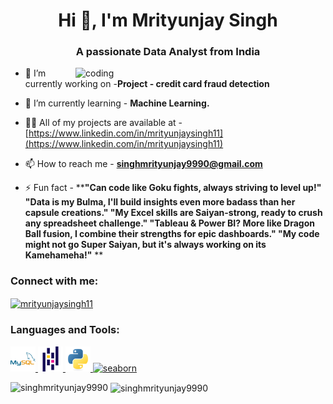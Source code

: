 

<h1 align="center">Hi 👋, I'm Mrityunjay Singh</h1>
<h3 align="center">A passionate Data Analyst from India</h3>

<img align="right" alt="coding" width="400" src="https://i.pinimg.com/originals/fc/71/63/fc71635c7f1b09ed30413f59bb749582.gif">

- 🔭 I’m currently working on -**Project - credit card fraud detection**

- 🌱 I’m currently learning - **Machine Learning.**

- 👨‍💻 All of my projects are available at - [https://www.linkedin.com/in/mrityunjaysingh11](https://www.linkedin.com/in/mrityunjaysingh11)

- 📫 How to reach me - **singhmrityunjay9990@gmail.com**

- ⚡ Fun fact - ****"Can code like Goku fights, always striving to level up!" 
                    "Data is my Bulma, I'll build insights even more badass than her capsule creations."
                     "My Excel skills are Saiyan-strong, ready to crush any spreadsheet challenge."
                      "Tableau & Power BI? More like Dragon Ball fusion, I combine their strengths for epic dashboards."
                       "My code might not go Super Saiyan, but it's always working on its Kamehameha!"** **

<h3 align="left">Connect with me:</h3>
<p align="left">
<a href="https://linkedin.com/in/mrityunjaysingh11" target="blank"><img align="center" src="https://raw.githubusercontent.com/rahuldkjain/github-profile-readme-generator/master/src/images/icons/Social/linked-in-alt.svg" alt="mrityunjaysingh11" height="30" width="40" /></a>
</p>

<h3 align="left">Languages and Tools:</h3>
<p align="left"> <a href="https://www.mysql.com/" target="_blank" rel="noreferrer"> <img src="https://raw.githubusercontent.com/devicons/devicon/master/icons/mysql/mysql-original-wordmark.svg" alt="mysql" width="40" height="40"/> </a> <a href="https://pandas.pydata.org/" target="_blank" rel="noreferrer"> <img src="https://raw.githubusercontent.com/devicons/devicon/2ae2a900d2f041da66e950e4d48052658d850630/icons/pandas/pandas-original.svg" alt="pandas" width="40" height="40"/> </a> <a href="https://www.python.org" target="_blank" rel="noreferrer"> <img src="https://raw.githubusercontent.com/devicons/devicon/master/icons/python/python-original.svg" alt="python" width="40" height="40"/> </a> <a href="https://seaborn.pydata.org/" target="_blank" rel="noreferrer"> <img src="https://seaborn.pydata.org/_images/logo-mark-lightbg.svg" alt="seaborn" width="40" height="40"/> </a> </p>

<p><img align="left" src="https://github-readme-stats.vercel.app/api/top-langs?username=singhmrityunjay9990&show_icons=true&locale=en&layout=compact" alt="singhmrityunjay9990" /></p>

<p>&nbsp;<img align="center" src="https://github-readme-stats.vercel.app/api?username=singhmrityunjay9990&show_icons=true&locale=en" alt="singhmrityunjay9990" /></p>
